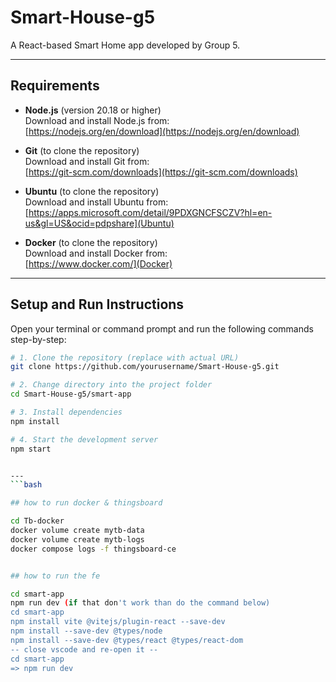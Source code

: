 # Smart-House-g5

A React-based Smart Home app developed by Group 5.

---

## Requirements

- **Node.js** (version 20.18 or higher)  
  Download and install Node.js from:  
  [https://nodejs.org/en/download](https://nodejs.org/en/download)

- **Git** (to clone the repository)  
  Download and install Git from:  
  [https://git-scm.com/downloads](https://git-scm.com/downloads)

- **Ubuntu** (to clone the repository)  
  Download and install Ubuntu from:  
  [https://apps.microsoft.com/detail/9PDXGNCFSCZV?hl=en-us&gl=US&ocid=pdpshare](Ubuntu)

- **Docker** (to clone the repository)  
  Download and install Docker from:  
  [https://www.docker.com/](Docker)
---

## Setup and Run Instructions

Open your terminal or command prompt and run the following commands step-by-step:

```bash
# 1. Clone the repository (replace with actual URL)
git clone https://github.com/yourusername/Smart-House-g5.git

# 2. Change directory into the project folder
cd Smart-House-g5/smart-app

# 3. Install dependencies
npm install

# 4. Start the development server
npm start


---
```bash

## how to run docker & thingsboard

cd Tb-docker
docker volume create mytb-data
docker volume create mytb-logs
docker compose logs -f thingsboard-ce


## how to run the fe

cd smart-app
npm run dev (if that don't work than do the command below)
cd smart-app
npm install vite @vitejs/plugin-react --save-dev
npm install --save-dev @types/node
npm install --save-dev @types/react @types/react-dom
-- close vscode and re-open it --
cd smart-app
=> npm run dev